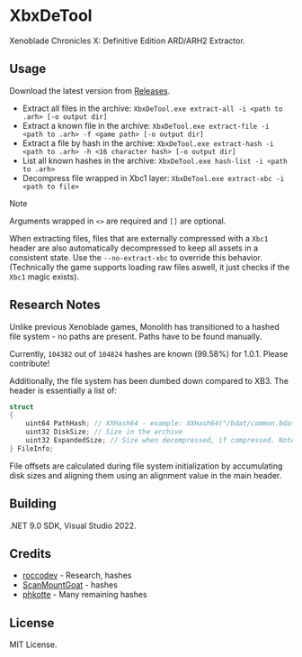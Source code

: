 # XbxDeTool

Xenoblade Chronicles X: Definitive Edition ARD/ARH2 Extractor.

## Usage

Download the latest version from [Releases](https://github.com/Nenkai/XbxDeTool/releases).

* Extract all files in the archive: `XbxDeTool.exe extract-all -i <path to .arh> [-o output dir]`
* Extract a known file in the archive: `XbxDeTool.exe extract-file -i <path to .arh> -f <game path> [-o output dir]`
* Extract a file by hash in the archive: `XbxDeTool.exe extract-hash -i <path to .arh> -h <16 character hash> [-o output dir]`
* List all known hashes in the archive: `XbxDeTool.exe hash-list -i <path to .arh>`
* Decompress file wrapped in Xbc1 layer: `XbxDeTool.exe extract-xbc -i <path to file>`

> [!NOTE]  
> Arguments wrapped in `<>` are required and `[]` are optional.
>
> When extracting files, files that are externally compressed with a `Xbc1` header are also automatically decompressed to keep all assets in a consistent state. Use the `--no-extract-xbc` to override this behavior. (Technically the game supports loading raw files aswell, it just checks if the `Xbc1` magic exists).

## Research Notes

Unlike previous Xenoblade games, Monolith has transitioned to a hashed file system - no paths are present. Paths have to be found manually.

Currently, `104382` out of `104824` hashes are known (99.58%) for 1.0.1. Please contribute!

Additionally, the file system has been dumbed down compared to XB3. The header is essentially a list of:

```c
struct
{
    uint64 PathHash; // XXHash64 - example: XXHash64("/bdat/common.bdat".ToLower())
    uint32 DiskSize; // Size in the archive
    uint32 ExpandedSize; // Size when decompressed, if compressed. Note that even if this isn't set, the file may still be wrapped in a 'Xbc1' header.
} FileInfo;
```

File offsets are calculated during file system initialization by accumulating disk sizes and aligning them using an alignment value in the main header.

## Building

.NET 9.0 SDK, Visual Studio 2022.

## Credits

* [roccodev](https://github.com/roccodev) - Research, hashes
* [ScanMountGoat](https://github.com/ScanMountGoat) - hashes
* [phkotte](https://github.com/phkotte) - Many remaining hashes

## License

MIT License.
